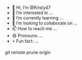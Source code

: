 - 👋 Hi, I’m @Kristy47
- 👀 I’m interested in ...
- 🌱 I’m currently learning ...
- 💞️ I’m looking to collaborate on ...
- 📫 How to reach me ...
- 😄 Pronouns: ...
- ⚡ Fun fact: ...

<!---
KristyKristy47 is a ✨ special ✨ repository because its `README.md` (this file) appears on your GitHub profile.
                                        You can click the Preview link to take a look at your changes.#.(
--->
git remote prune origin
    